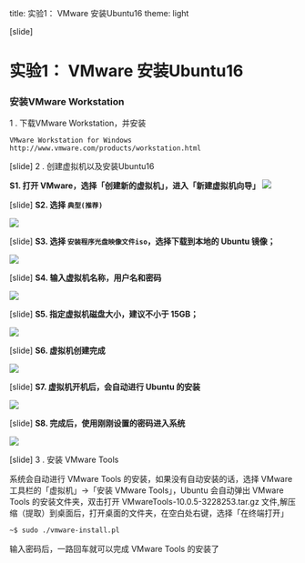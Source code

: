title: 实验1： VMware 安装Ubuntu16
theme: light


[slide]
# 实验1： VMware 安装Ubuntu16

### 安装VMware Workstation
1 . 下载VMware Workstation，并安装
```
VMware Workstation for Windows
http://www.vmware.com/products/workstation.html
```


[slide]
2 . 创建虚拟机以及安装Ubuntu16

**S1. 打开 VMware，选择「创建新的虚拟机」，进入「新建虚拟机向导」**
<img src="img/cloud/e01.png">


[slide]
**S2. 选择 `典型(推荐)`**

<img src="img/cloud/e02.png">


[slide]
**S3. 选择 `安装程序光盘映像文件iso`，选择下载到本地的 Ubuntu 镜像；**

<img src="img/cloud/e03.png">


[slide]
**S4. 输入虚拟机名称，用户名和密码**

<img src="img/cloud/e04.png">

[slide]
**S5. 指定虚拟机磁盘大小，建议不小于 15GB；**

<img src="img/cloud/e05.png">

[slide]
**S6. 虚拟机创建完成**

<img src="img/cloud/e06.png">

[slide]
**S7. 虚拟机开机后，会自动进行 Ubuntu 的安装**

<img src="img/cloud/e07.png">

[slide]
**S8. 完成后，使用刚刚设置的密码进入系统**

<img src="img/cloud/e08.png">

[slide]
3 . 安装 VMware Tools

系统会自动进行 VMware Tools 的安装，如果没有自动安装的话，选择 VMware 工具栏的「虚拟机」→「安装 VMware Tools」，Ubuntu 会自动弹出 VMware Tools 的安装文件夹，双击打开 VMwareTools-10.0.5-3228253.tar.gz 文件,解压缩（提取）到桌面后，打开桌面的文件夹，在空白处右键，选择「在终端打开」
```bash
~$ sudo ./vmware-install.pl
```
输入密码后，一路回车就可以完成 VMware Tools 的安装了
